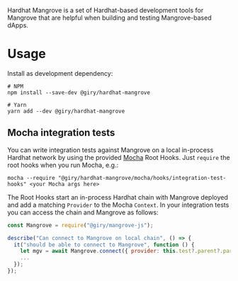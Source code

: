 Hardhat Mangrove is a set of Hardhat-based development tools for Mangrove that are helpful when building and testing Mangrove-based dApps.

# Usage

Install as development dependency:

```
# NPM
npm install --save-dev @giry/hardhat-mangrove

# Yarn
yarn add --dev @giry/hardhat-mangrove
```

## Mocha integration tests

You can write integration tests against Mangrove on a local in-process Hardhat network by using the provided [Mocha](https://mochajs.org/) Root Hooks. Just `require` the root hooks when you run Mocha, e.g.:

```
mocha --require "@giry/hardhat-mangrove/mocha/hooks/integration-test-hooks" <your Mocha args here>
```

The Root Hooks start an in-process Hardhat chain with Mangrove deployed and add a matching `Provider` to the Mocha `Context`.
In your integration tests you can access the chain and Mangrove as follows:

```javascript
const Mangrove = require("@giry/mangrove-js");

describe("Can connect to Mangrove on local chain", () => {
  it("should be able to connect to Mangrove", function () {
    let mgv = await Mangrove.connect({ provider: this.test?.parent?.parent?.ctx.provider });
    ...
  });
});
```
